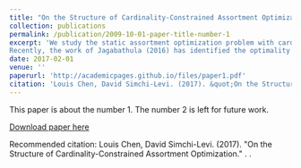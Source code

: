 ```yaml
---
title: "On the Structure of Cardinality-Constrained Assortment Optimization"
collection: publications
permalink: /publication/2009-10-01-paper-title-number-1
excerpt: 'We study the static assortment optimization problem with cardinality constraints, i.e., the problem of offering an assortment of items of constrained size that will maximize expected revenue. This is generally regarded as a challenging problem, with identified hardness results in the existing literature for a number of popular and/or well-studied choice models. Motivated by existing approaches in the unconstrained setting that find successful exploitation of identified structure to devise either exact or approximate solution methods, we introduce another structural property of possible interest for study in the cardinality constrained setting.
Recently, the work of Jagabathula (2016) has identified the optimality of a local search method for the cardinality constrained static assortment problem under Multinomial Logit (MNL) Choice, making MNL a rare case study of tractability among cardinality constrained problems. So we first revisit the MNL constrained assortment problem under a new lens in search of structure that explains its “tractability.” Following this, we study the extent to which this property holds in other choice models. Indeed, we find that local search is optimal for some other choice models, and remains so even under more generalized cardinality constraints. Finally, we provide and test some algorithms (which require black-box access to the expected revenue function) that can be applied to the joint assortment and pricing problem under certain choice models, showing favorable performance small to moderate-sized problems against some current approaches.'
date: 2017-02-01
venue: ''
paperurl: 'http://academicpages.github.io/files/paper1.pdf'
citation: 'Louis Chen, David Simchi-Levi. (2017). &quot;On the Structure of Cardinality-Constrained Assortment Optimization.&quot; <i></i>'
---
```

This paper is about the number 1. The number 2 is left for future work.

[Download paper here](http://academicpages.github.io/files/paper1.pdf)

Recommended citation: Louis Chen, David Simchi-Levi. (2017). "On the Structure of Cardinality-Constrained Assortment Optimization." <i></i>. .
